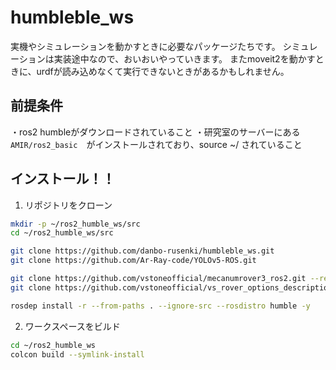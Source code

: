 # humbleble_ws
実機やシミュレーションを動かすときに必要なパッケージたちです。
シミュレーションは実装途中なので、おいおいやっていきます。
またmoveit2を動かすときに、urdfが読み込めなくて実行できないときがあるかもしれません。

## 前提条件
・ros2 humbleがダウンロードされていること
・研究室のサーバーにある　`AMIR/ros2_basic`　がインストールされており、source ~/  されていること

## インストール！！

1. リポジトリをクローン
```bash
mkdir -p ~/ros2_humble_ws/src
cd ~/ros2_humble_ws/src

git clone https://github.com/danbo-rusenki/humbleble_ws.git
git clone https://github.com/Ar-Ray-code/YOLOv5-ROS.git

git clone https://github.com/vstoneofficial/mecanumrover3_ros2.git --recurse-submodules
git clone https://github.com/vstoneofficial/vs_rover_options_description.git -b humble

rosdep install -r --from-paths . --ignore-src --rosdistro humble -y

```

2. ワークスペースをビルド
```bash
cd ~/ros2_humble_ws
colcon build --symlink-install
```


